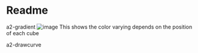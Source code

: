 # Readme

a2-gradient
![image](https://user-images.githubusercontent.com/89867062/134755224-d1ffaf88-a5b8-4e76-81fa-3a6abcdc156d.png)
This shows the color varying depends on the position of each cube


a2-drawcurve



